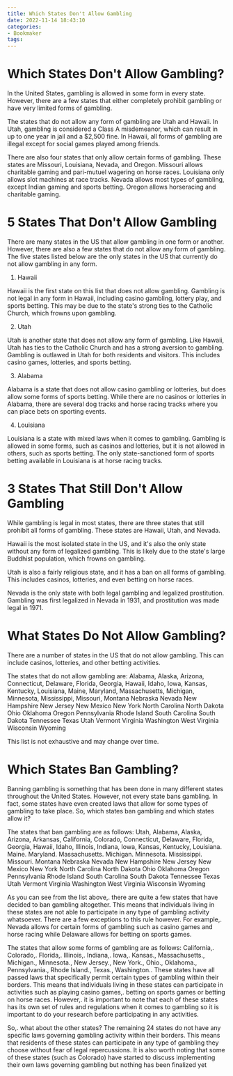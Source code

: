 ```yaml
---
title: Which States Don't Allow Gambling
date: 2022-11-14 18:43:10
categories:
- Bookmaker
tags:
---
```



#  Which States Don't Allow Gambling?

In the United States, gambling is allowed in some form in every state. However, there are a few states that either completely prohibit gambling or have very limited forms of gambling.

The states that do not allow any form of gambling are Utah and Hawaii. In Utah, gambling is considered a Class A misdemeanor, which can result in up to one year in jail and a $2,500 fine. In Hawaii, all forms of gambling are illegal except for social games played among friends.

There are also four states that only allow certain forms of gambling. These states are Missouri, Louisiana, Nevada, and Oregon. Missouri allows charitable gaming and pari-mutuel wagering on horse races. Louisiana only allows slot machines at race tracks. Nevada allows most types of gambling, except Indian gaming and sports betting. Oregon allows horseracing and charitable gaming.

#  5 States That Don't Allow Gambling

There are many states in the US that allow gambling in one form or another. However, there are also a few states that do not allow any form of gambling. The five states listed below are the only states in the US that currently do not allow gambling in any form.

1. Hawaii

Hawaii is the first state on this list that does not allow gambling. Gambling is not legal in any form in Hawaii, including casino gambling, lottery play, and sports betting. This may be due to the state's strong ties to the Catholic Church, which frowns upon gambling.

2. Utah

Utah is another state that does not allow any form of gambling. Like Hawaii, Utah has ties to the Catholic Church and has a strong aversion to gambling. Gambling is outlawed in Utah for both residents and visitors. This includes casino games, lotteries, and sports betting.

3. Alabama

Alabama is a state that does not allow casino gambling or lotteries, but does allow some forms of sports betting. While there are no casinos or lotteries in Alabama, there are several dog tracks and horse racing tracks where you can place bets on sporting events.

4. Louisiana

Louisiana is a state with mixed laws when it comes to gambling. Gambling is allowed in some forms, such as casinos and lotteries, but it is not allowed in others, such as sports betting. The only state-sanctioned form of sports betting available in Louisiana is at horse racing tracks.

#  3 States That Still Don't Allow Gambling

While gambling is legal in most states, there are three states that still prohibit all forms of gambling. These states are Hawaii, Utah, and Nevada.

Hawaii is the most isolated state in the US, and it's also the only state without any form of legalized gambling. This is likely due to the state's large Buddhist population, which frowns on gambling.

Utah is also a fairly religious state, and it has a ban on all forms of gambling. This includes casinos, lotteries, and even betting on horse races.

Nevada is the only state with both legal gambling and legalized prostitution. Gambling was first legalized in Nevada in 1931, and prostitution was made legal in 1971.

#  What States Do Not Allow Gambling?

There are a number of states in the US that do not allow gambling. This can include casinos, lotteries, and other betting activities.

The states that do not allow gambling are: Alabama, Alaska, Arizona, Connecticut, Delaware, Florida, Georgia, Hawaii, Idaho, Iowa, Kansas, Kentucky, Louisiana, Maine, Maryland, Massachusetts, Michigan, Minnesota, Mississippi, Missouri, Montana Nebraska Nevada New Hampshire New Jersey New Mexico New York North Carolina North Dakota Ohio Oklahoma Oregon Pennsylvania Rhode Island South Carolina South Dakota Tennessee Texas Utah Vermont Virginia Washington West Virginia Wisconsin Wyoming

This list is not exhaustive and may change over time.

#  Which States Ban Gambling?

Banning gambling is something that has been done in many different states throughout the United States. However, not every state bans gambling. In fact, some states have even created laws that allow for some types of gambling to take place. So, which states ban gambling and which states allow it?

The states that ban gambling are as follows: Utah, Alabama, Alaska, Arizona, Arkansas, California, Colorado, Connecticut, Delaware, Florida, Georgia, Hawaii, Idaho, Illinois, Indiana, Iowa, Kansas, Kentucky, Louisiana. Maine. Maryland. Massachusetts. Michigan. Minnesota. Mississippi. Missouri. Montana Nebraska Nevada New Hampshire New Jersey New Mexico New York North Carolina North Dakota Ohio Oklahoma Oregon Pennsylvania Rhode Island South Carolina South Dakota Tennessee Texas Utah Vermont Virginia Washington West Virginia Wisconsin Wyoming

As you can see from the list above,. there are quite a few states that have decided to ban gambling altogether. This means that individuals living in these states are not able to participate in any type of gambling activity whatsoever. There are a few exceptions to this rule however. For example,. Nevada allows for certain forms of gambling such as casino games and horse racing while Delaware allows for betting on sports games.

The states that allow some forms of gambling are as follows: California,. Colorado,. Florida,. Illinois,. Indiana,. Iowa,. Kansas., Massachusetts., Michigan., Minnesota., New Jersey., New York., Ohio., Oklahoma., Pennsylvania., Rhode Island., Texas., Washington.. These states have all passed laws that specifically permit certain types of gambling within their borders. This means that individuals living in these states can participate in activities such as playing casino games,. betting on sports games or betting on horse races. However,. it is important to note that each of these states has its own set of rules and regulations when it comes to gambling so it is important to do your research before participating in any activities.

So,. what about the other states? The remaining 24 states do not have any specific laws governing gambling activity within their borders. This means that residents of these states can participate in any type of gambling they choose without fear of legal repercussions. It is also worth noting that some of these states (such as Colorado) have started to discuss implementing their own laws governing gambling but nothing has been finalized yet